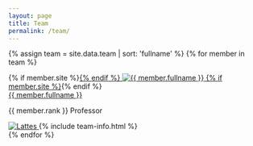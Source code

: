 ```yaml
---
layout: page
title: Team
permalink: /team/
---
```


<div class="row">

{% assign team = site.data.team | sort: 'fullname' %}
{% for member in team %}
<div class="col-md-6 col-xs-12">
<div class="card container-fluid">

  <div class="photo pull-left">
    {% if member.site %}<a href="{{ member.site }}">{% endif %}
      <img class="photo img-thumbnail" src="{{ site.baseurl }}/images/{{ member.key }}.jpg" alt="{{ member.fullname }}">
    {% if member.site %}</a>{% endif %}
  </div>
  <div class="text-left">
  <!--
  <div class="col-xs-4 text-right team-info-logo">
  -->
  <span class="card-team-name">
    <a href="{{ site.baseurl }}/team/{{ member.key }}.html"> {{ member.fullname }} </a>
  </span>
  <p class="hidden-xs"> {{ member.rank }} Professor </p>

  <div class="icons">
  <a href="{{ member.lattes }}">
    <img src="{{ site.baseurl }}/images/lattes.png" alt="Lattes" title="Lattes">
  </a>
  {% include team-info.html %}
  </div>
  </div>
</div>
</div>
{% endfor %}

</div>
